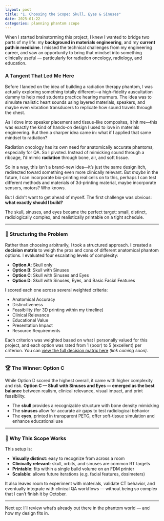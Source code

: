 ```yaml
---
layout: post
title: "1. Choosing the Scope: Skull, Eyes & Sinuses"
date: 2025-01-22
categories: planning phantom scope
---
```


When I started brainstorming this project, I knew I wanted to bridge two parts of my life: my **background in materials engineering**, and my **current path in medicine**. I missed the technical challenges from my engineering career, and saw an opportunity to bring that mindset into something clinically useful — particularly for radiation oncology, radiology, and education.

### A Tangent That Led Me Here

Before I landed on the idea of building a radiation therapy phantom, I was actually exploring something totally different—a high-fidelity auscultation dummy to help med students practice hearing murmurs. The idea was to simulate realistic heart sounds using layered materials, speakers, and maybe even vibration transducers to replicate how sound travels through the chest.

As I dove into speaker placement and tissue-like composites, it hit me—this was exactly the kind of hands-on design I used to love in materials engineering. But then a sharper idea came in: what if I applied that same mindset to radiation?

Radiation oncology has its own need for anatomically accurate phantoms, especially for QA. So I pivoted. Instead of mimicking sound through a ribcage, I’d mimic **radiation** through bone, air, and soft tissue. 

So in a way, this isn’t a brand-new idea—it’s just the same design itch, redirected toward something even more clinically relevant. But *maybe* in the future, I can incorporate bio-printing real cells on to this, perhaps I can test different methods and materials of 3d-printing material, maybe incorporate sensors, motors? Who knows.

But I didn't want to get ahead of myself. The first challenge was obvious: **what exactly should I build?**

The skull, sinuses, and eyes became the perfect target: small, distinct, radiologically complex, and realistically printable on a tight schedule.

---

### 🧠 Structuring the Problem

Rather than choosing arbitrarily, I took a structured approach. I created a **decision matrix** to weigh the pros and cons of different anatomical phantom options. I evaluated four escalating levels of complexity:

- **Option A**: Skull only  
- **Option B**: Skull with Sinuses  
- **Option C**: Skull with Sinuses and Eyes  
- **Option D**: Skull with Sinuses, Eyes, and Basic Facial Features

I scored each one across several weighted criteria:
- Anatomical Accuracy
- Distinctiveness
- Feasibility (for 3D printing within my timeline)
- Clinical Relevance
- Educational Value
- Presentation Impact
- Resource Requirements

Each criterion was weighted based on what I personally valued for this project, and each option was rated from 1 (poor) to 5 (excellent) per criterion. You can [view the full decision matrix here](#) *(link coming soon)*.

---

### 🏆 The Winner: Option C

While Option D scored the highest overall, it came with higher complexity and risk. **Option C — Skull with Sinuses and Eyes — emerged as the best balance** between realism, clinical relevance, visual impact, and print feasibility.

- The **skull** provides a recognizable structure with bone density mimicking
- The **sinuses** allow for accurate air gaps to test radiological behavior
- The **eyes**, printed in transparent PETG, offer soft-tissue simulation and enhance educational use

---

### 🎯 Why This Scope Works

This setup is:
- **Visually distinct**: easy to recognize from across a room
- **Clinically relevant**: skull, orbits, and sinuses are common RT targets
- **Printable**: fits within a single build volume on an FDM printer
- **Scalable**: allows future iterations (e.g. facial features, dosimeters)

It also leaves room to experiment with materials, validate CT behavior, and eventually integrate with clinical QA workflows — without being so complex that I can’t finish it by October.

---

Next up: I’ll review what’s already out there in the phantom world — and how my design fits in.
